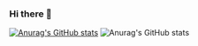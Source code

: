 ### Hi there 👋
[![Anurag's GitHub stats](https://github-readme-stats.vercel.app/api?username=SongJian-99)](https://github.com/anuraghazra/github-readme-stats)
![Anurag's GitHub stats](https://github-readme-stats.vercel.app/api?username=SongJian-99&show_icons=true&theme=radical)

<!--
**SongJian-99/SongJian-99** is a ✨ _special_ ✨ repository because its `README.md` (this file) appears on your GitHub profile.

Here are some ideas to get you started:

- 🔭 I’m currently working on ...
- 🌱 I’m currently learning ...
- 👯 I’m looking to collaborate on ...
- 🤔 I’m looking for help with ...
- 💬 Ask me about ...
- 📫 How to reach me: ...
- 😄 Pronouns: ...
- ⚡ Fun fact: ...
-->
